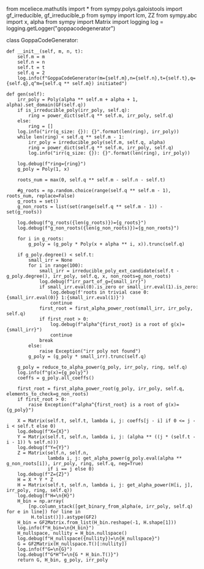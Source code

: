 from mceliece.mathutils import *
from sympy.polys.galoistools import gf_irreducible, gf_irreducible_p
from sympy import lcm, ZZ
from sympy.abc import x, alpha
from sympy import Matrix
import logging
log = logging.getLogger("goppacodegenerator")


class GoppaCodeGenerator:

    def __init__(self, m, n, t):
        self.m = m
        self.n = n
        self.t = t
        self.q = 2
        log.info(f"GoppaCodeGenerator(m={self.m},n={self.n},t={self.t},q={self.q},q^m={self.q ** self.m}) initiated")

    def gen(self):
        irr_poly = Poly(alpha ** self.m + alpha + 1, alpha).set_domain(GF(self.q))
        if is_irreducible_poly(irr_poly, self.q):
            ring = power_dict(self.q ** self.m, irr_poly, self.q)
        else:
            ring = []
        log.info("irr(q_size: {}): {}".format(len(ring), irr_poly))
        while len(ring) < self.q ** self.m - 1:
            irr_poly = irreducible_poly(self.m, self.q, alpha)
            ring = power_dict(self.q ** self.m, irr_poly, self.q)
            log.info("irr(q_size: {}): {}".format(len(ring), irr_poly))

        log.debug(f"ring={ring}")
        g_poly = Poly(1, x)

        roots_num = max(0, self.q ** self.m - self.n - self.t)

        #g_roots = np.random.choice(range(self.q ** self.m - 1), roots_num, replace=False)
        g_roots = set()
        g_non_roots = list(set(range(self.q ** self.m - 1)) - set(g_roots))

        log.debug(f"g_roots({len(g_roots)})={g_roots}")
        log.debug(f"g_non_roots({len(g_non_roots)})={g_non_roots}")

        for i in g_roots:
            g_poly = (g_poly * Poly(x + alpha ** i, x)).trunc(self.q)

        if g_poly.degree() < self.t:
            small_irr = None
            for i in range(100):
                small_irr = irreducible_poly_ext_candidate(self.t - g_poly.degree(), irr_poly, self.q, x, non_roots=g_non_roots)
                log.debug(f"irr_part_of_g={small_irr}")
                if small_irr.eval(0).is_zero or small_irr.eval(1).is_zero:
                    log.debug(f'roots in trivial case 0:{small_irr.eval(0)} 1:{small_irr.eval(1)}')
                    continue
                first_root = first_alpha_power_root(small_irr, irr_poly, self.q)
                if first_root > 0:
                    log.debug(f"alpha^{first_root} is a root of g(x)={small_irr}")
                    continue
                break
            else:
                raise Exception("irr poly not found")
            g_poly = (g_poly * small_irr).trunc(self.q)

        g_poly = reduce_to_alpha_power(g_poly, irr_poly, ring, self.q)
        log.info(f"g(x)={g_poly}")
        coeffs = g_poly.all_coeffs()

        first_root = first_alpha_power_root(g_poly, irr_poly, self.q, elements_to_check=g_non_roots)
        if first_root > 0:
            raise Exception(f"alpha^{first_root} is a root of g(x)={g_poly}")

        X = Matrix(self.t, self.t, lambda i, j: coeffs[j - i] if 0 <= j - i < self.t else 0)
        log.debug(f"X={X}")
        Y = Matrix(self.t, self.n, lambda i, j: (alpha ** ((j * (self.t - i - 1)) % self.n)))
        log.debug(f"Y={Y}")
        Z = Matrix(self.n, self.n,
                   lambda i, j: get_alpha_power(g_poly.eval(alpha ** g_non_roots[i]), irr_poly, ring, self.q, neg=True)
                   if i == j else 0)
        log.debug(f"Z={Z}")
        H = X * Y * Z
        H = Matrix(self.t, self.n, lambda i, j: get_alpha_power(H[i, j], irr_poly, ring, self.q))
        log.debug(f"H=\n{H}")
        H_bin = np.array(
            [np.column_stack([get_binary_from_alpha(e, irr_poly, self.q) for e in line]) for line in
             H.tolist()]).astype(GF2)
        H_bin = GF2Matrix.from_list(H_bin.reshape(-1, H.shape[1]))
        log.info(f"H_bin=\n{H_bin}")
        H_nullspace, nullity = H_bin.nullspace()
        log.debug(f"H_nullspace({nullity})=\n{H_nullspace}")
        G = GF2Matrix(H_nullspace.T()[:nullity])
        log.info(f"G=\n{G}")
        log.debug(f"G*H^T=\n{G * H_bin.T()}")
        return G, H_bin, g_poly, irr_poly
